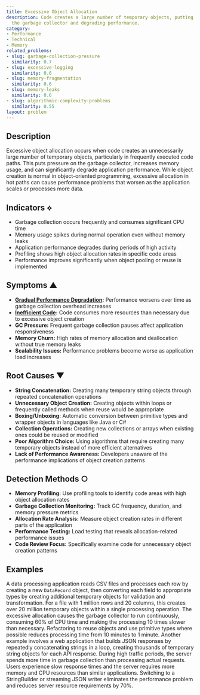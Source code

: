 ```yaml
---
title: Excessive Object Allocation
description: Code creates a large number of temporary objects, putting pressure on
  the garbage collector and degrading performance.
category:
- Performance
- Technical
- Memory
related_problems:
- slug: garbage-collection-pressure
  similarity: 0.7
- slug: excessive-logging
  similarity: 0.6
- slug: memory-fragmentation
  similarity: 0.6
- slug: memory-leaks
  similarity: 0.6
- slug: algorithmic-complexity-problems
  similarity: 0.55
layout: problem
---
```


## Description

Excessive object allocation occurs when code creates an unnecessarily large number of temporary objects, particularly in frequently executed code paths. This puts pressure on the garbage collector, increases memory usage, and can significantly degrade application performance. While object creation is normal in object-oriented programming, excessive allocation in hot paths can cause performance problems that worsen as the application scales or processes more data.

## Indicators ⟡
- Garbage collection occurs frequently and consumes significant CPU time
- Memory usage spikes during normal operation even without memory leaks
- Application performance degrades during periods of high activity
- Profiling shows high object allocation rates in specific code areas
- Performance improves significantly when object pooling or reuse is implemented

## Symptoms ▲
- **[Gradual Performance Degradation](gradual-performance-degradation.md):** Performance worsens over time as garbage collection overhead increases
- **[Inefficient Code](inefficient-code.md):** Code consumes more resources than necessary due to excessive object creation
- **GC Pressure:** Frequent garbage collection pauses affect application responsiveness
- **Memory Churn:** High rates of memory allocation and deallocation without true memory leaks
- **Scalability Issues:** Performance problems become worse as application load increases

## Root Causes ▼
- **String Concatenation:** Creating many temporary string objects through repeated concatenation operations
- **Unnecessary Object Creation:** Creating objects within loops or frequently called methods when reuse would be appropriate
- **Boxing/Unboxing:** Automatic conversion between primitive types and wrapper objects in languages like Java or C#
- **Collection Operations:** Creating new collections or arrays when existing ones could be reused or modified
- **Poor Algorithm Choice:** Using algorithms that require creating many temporary objects instead of more efficient alternatives
- **Lack of Performance Awareness:** Developers unaware of the performance implications of object creation patterns

## Detection Methods ○
- **Memory Profiling:** Use profiling tools to identify code areas with high object allocation rates
- **Garbage Collection Monitoring:** Track GC frequency, duration, and memory pressure metrics
- **Allocation Rate Analysis:** Measure object creation rates in different parts of the application
- **Performance Testing:** Load testing that reveals allocation-related performance issues
- **Code Review Focus:** Specifically examine code for unnecessary object creation patterns

## Examples

A data processing application reads CSV files and processes each row by creating a new `DataRecord` object, then converting each field to appropriate types by creating additional temporary objects for validation and transformation. For a file with 1 million rows and 20 columns, this creates over 20 million temporary objects within a single processing operation. The excessive allocation causes the garbage collector to run continuously, consuming 60% of CPU time and making the processing 10 times slower than necessary. Refactoring to reuse objects and use primitive types where possible reduces processing time from 10 minutes to 1 minute. Another example involves a web application that builds JSON responses by repeatedly concatenating strings in a loop, creating thousands of temporary string objects for each API response. During high traffic periods, the server spends more time in garbage collection than processing actual requests. Users experience slow response times and the server requires more memory and CPU resources than similar applications. Switching to a StringBuilder or streaming JSON writer eliminates the performance problem and reduces server resource requirements by 70%.